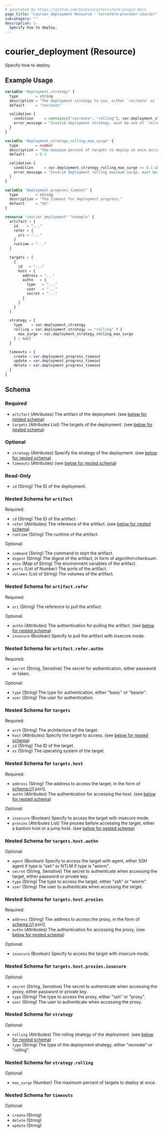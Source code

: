```yaml
---
# generated by https://github.com/hashicorp/terraform-plugin-docs
page_title: "courier_deployment Resource - terraform-provider-courier"
subcategory: ""
description: |-
  Specify how to deploy.
---
```


# courier_deployment (Resource)

Specify how to deploy.

## Example Usage

```terraform
variable "deployment_strategy" {
  type        = string
  description = "The deployment strategy to use, either `recreate` or `rolling`."
  default     = "recreate"

  validation {
    condition     = contains(["recreate", "rolling"], var.deployment_strategy)
    error_message = "Invalid deployment strategy, must be one of `recreate` or `rolling`."
  }
}

variable "deployment_strategy_rolling_max_surge" {
  type        = number
  description = "The maximum percent of targets to deploy at once during rolling."
  default     = 0.3

  validation {
    condition     = var.deployment_strategy_rolling_max_surge >= 0.1 && var.deployment_strategy_rolling_max_surge <= 1
    error_message = "Invalid deployment rolling maximum surge, must be between 0.1 and 1.0."
  }
}

variable "deployment_progress_timeout" {
  type        = string
  description = "The timeout for deployment progress."
  default     = "5m"
}

resource "courier_deployment" "example" {
  artifact = {
    id    = "..."
    refer = {
      uri = "..."
    }
    runtime = "..."
  }

  targets = [
    {
      id   = "..."
      host = {
        address = "..."
        authn   = {
          type   = "..."
          user   = "..."
          secret = "..."
        }
      }
    }
  ]

  strategy = {
    type    = var.deployment_strategy
    rolling = var.deployment_strategy == "rolling" ? {
      max_surge = var.deployment_strategy_rolling_max_surge
    } : null
  }

  timeouts = {
    create = var.deployment_progress_timeout
    update = var.deployment_progress_timeout
    delete = var.deployment_progress_timeout
  }
}
```

<!-- schema generated by tfplugindocs -->
## Schema

### Required

- `artifact` (Attributes) The artifact of the deployment. (see [below for nested schema](#nestedatt--artifact))
- `targets` (Attributes List) The targets of the deployment. (see [below for nested schema](#nestedatt--targets))

### Optional

- `strategy` (Attributes) Specify the strategy of the deployment. (see [below for nested schema](#nestedatt--strategy))
- `timeouts` (Attributes) (see [below for nested schema](#nestedatt--timeouts))

### Read-Only

- `id` (String) The ID of the deployment.

<a id="nestedatt--artifact"></a>
### Nested Schema for `artifact`

Required:

- `id` (String) The ID of the artifact.
- `refer` (Attributes) The reference of the artifact. (see [below for nested schema](#nestedatt--artifact--refer))
- `runtime` (String) The runtime of the artifact.

Optional:

- `command` (String) The command to start the artifact.
- `digest` (String) The digest of the artifact, in form of algorithm:checksum.
- `envs` (Map of String) The environment variables of the artifact.
- `ports` (List of Number) The ports of the artifact.
- `volumes` (List of String) The volumes of the artifact.

<a id="nestedatt--artifact--refer"></a>
### Nested Schema for `artifact.refer`

Required:

- `uri` (String) The reference to pull the artifact.

Optional:

- `authn` (Attributes) The authentication for pulling the artifact. (see [below for nested schema](#nestedatt--artifact--refer--authn))
- `insecure` (Boolean) Specify to pull the artifact with insecure mode.

<a id="nestedatt--artifact--refer--authn"></a>
### Nested Schema for `artifact.refer.authn`

Required:

- `secret` (String, Sensitive) The secret for authentication, either password or token.

Optional:

- `type` (String) The type for authentication, either "basic" or "bearer".
- `user` (String) The user for authentication.




<a id="nestedatt--targets"></a>
### Nested Schema for `targets`

Required:

- `arch` (String) The architecture of the target.
- `host` (Attributes) Specify the target to access. (see [below for nested schema](#nestedatt--targets--host))
- `id` (String) The ID of the target.
- `os` (String) The operating system of the target.

<a id="nestedatt--targets--host"></a>
### Nested Schema for `targets.host`

Required:

- `address` (String) The address to access the target, 
in the form of [schema://](ip|dns)[:port].
- `authn` (Attributes) The authentication for accessing the host. (see [below for nested schema](#nestedatt--targets--host--authn))

Optional:

- `insecure` (Boolean) Specify to access the target with insecure mode.
- `proxies` (Attributes List) The proxies before accessing the target, 
either a bastion host or a jump host. (see [below for nested schema](#nestedatt--targets--host--proxies))

<a id="nestedatt--targets--host--authn"></a>
### Nested Schema for `targets.host.authn`

Optional:

- `agent` (Boolean) Specify to access the target with agent,
either SSH agent if type is "ssh" or NTLM if type is "winrm".
- `secret` (String, Sensitive) The secret to authenticate when accessing the target, 
either password or private key.
- `type` (String) The type to access the target, either "ssh" or "winrm".
- `user` (String) The user to authenticate when accessing the target.


<a id="nestedatt--targets--host--proxies"></a>
### Nested Schema for `targets.host.proxies`

Required:

- `address` (String) The address to access the proxy, 
in the form of [schema://](ip|dns)[:port].
- `authn` (Attributes) The authentication for accessing the proxy. (see [below for nested schema](#nestedatt--targets--host--proxies--authn))

Optional:

- `insecure` (Boolean) Specify to access the target with insecure mode.

<a id="nestedatt--targets--host--proxies--authn"></a>
### Nested Schema for `targets.host.proxies.insecure`

Optional:

- `secret` (String, Sensitive) The secret to authenticate 
when accessing the proxy, either password or private key.
- `type` (String) The type to access the proxy, 
either "ssh" or "proxy".
- `user` (String) The user to authenticate 
when accessing the proxy.





<a id="nestedatt--strategy"></a>
### Nested Schema for `strategy`

Optional:

- `rolling` (Attributes) The rolling strategy of the deployment. (see [below for nested schema](#nestedatt--strategy--rolling))
- `type` (String) The type of the deployment strategy,
either "recreate" or "rolling".

<a id="nestedatt--strategy--rolling"></a>
### Nested Schema for `strategy.rolling`

Optional:

- `max_surge` (Number) The maximum percent of targets to deploy at once.



<a id="nestedatt--timeouts"></a>
### Nested Schema for `timeouts`

Optional:

- `create` (String)
- `delete` (String)
- `update` (String)


